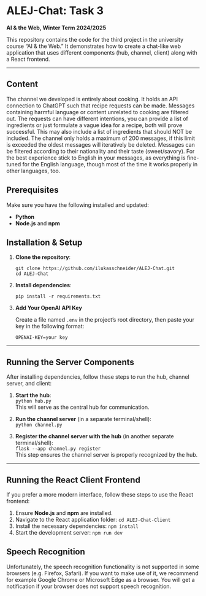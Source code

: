 # ALEJ-Chat: Task 3
**AI & the Web, Winter Term 2024/2025**

This repository contains the code for the third project in the university course “AI & the Web.” It demonstrates how to create a chat-like web application that uses different components (hub, channel, client) along with a React frontend.

---
## Content
The channel we developed is entirely about cooking. It holds an API connection to ChatGPT such that recipe requests can be made. Messages containing harmful language or content unrelated to cooking are filtered out.
The requests can have different intentions, you can provide a list of ingredients or just formulate a vague idea for a recipe, both will prove successful.
This may also include a list of ingredients that should NOT be included. 
The channel only holds a maximum of 200 messages, if this limit is exceeded the oldest messages will iteratively be deleted.
Messages can be filtered according to their nationality and their taste (sweet/savory). For the best experience stick to English in your messages, as everything is fine-tuned for the English language, though most of the time it works properly in other languages, too.

## Prerequisites
Make sure you have the following installed and updated:
- **Python**  
- **Node.js** and **npm**

## Installation & Setup

1. **Clone the repository**:

   `git clone https://github.com/ilukasschneider/ALEJ-Chat.git`  
   `cd ALEJ-Chat`

2. **Install dependencies**:

   `pip install -r requirements.txt`

3. **Add Your OpenAI API Key**

    Create a file named `.env` in the project’s root directory, then paste your key in the following format:

    `OPENAI-KEY=your key`

---

## Running the Server Components
After installing dependencies, follow these steps to run the hub, channel server, and client:

1. **Start the hub**:  
   `python hub.py`  
   This will serve as the central hub for communication.

2. **Run the channel server** (in a separate terminal/shell):  
   `python channel.py`

3. **Register the channel server with the hub** (in another separate terminal/shell):  
   `flask --app channel.py register`  
   This step ensures the channel server is properly recognized by the hub.

---

## Running the React Client Frontend
If you prefer a more modern interface, follow these steps to use the React frontend:

1. Ensure **Node.js** and **npm** are installed.
2. Navigate to the React application folder:
   `cd ALEJ-Chat-Client`
3. Install the necessary dependencies:
   `npm install`
4. Start the development server:
   `npm run dev`  

## Speech Recognition
Unfortunately, the speech recognition functionality is not supported in some browsers (e.g. Firefox, Safari).
If you want to make use of it, we recommend for example Google Chrome or Microsoft Edge as a browser. You will get a notification if your browser does not support speech recognition.
